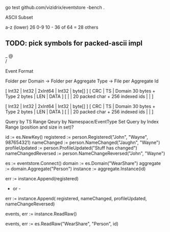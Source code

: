 go test github.com/vizidrix/eventstore -bench .

 ASCII Subset

a-z (lower)		26
0-9 			10
					- 36 of 64 = 28 others

TODO: pick symbols for packed-ascii impl
-
_
@
\
/




  Event Format

Folder per Domain
	-> Folder per Aggregate Type
		-> File per Aggregate Id



[ Int32 | Int32 | 2xInt64 							| Int32 | byte[] ]
[ CRC	| TS	| Domain 30 bytes + Type 2 bytes    | LEN 	| DATA	 ]
[ 		| 		| 20 packed char + 256 indexed ids	| 		|		 ]




[ Int32 | Int32 | 2xInt64 							| Int32 | byte[] ]
[ CRC	| TS	| Domain 30 bytes + Type 2 bytes    | LEN 	| DATA	 ]
[ 		| 		| 20 packed char + 256 indexed ids	| 		|		 ]



Query by TS Range
Qeury by Namespace/EventType Set
Query by Index Range (position and size in set)?

id := es.NewKey()
registered := person.Registered("John", "Wayne", 987654321)
nameChanged := person.NameChanged("Jaughn", "Wayne")
profileUpdated := person.ProfileUpdated("Stuff has changed")
nameChangedReversed := person.NameChangeReversed("John", "Wayne")

es := eventstore.Connect()
domain := es.Domain("WearShare")
aggregate := domain.Aggregate("Person")
instance := aggregate.Instance(id)

err := instance.Append(registered)

- or -

err := instance.Append(
	registered,
	nameChanged,
	profileUpdated,
	nameChangeReversed)

events, err := instance.ReadRaw()


events, err := es.ReadRaw("WearShare", "Person", id)






